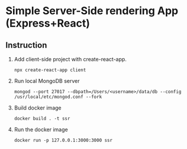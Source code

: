 # Simple Server-Side rendering App (Express+React)

## Instruction

1. Add client-side project with create-react-app.

   ```
   npx create-react-app client
   ```

2. Run local MongoDB server

   ```
   mongod --port 27017 --dbpath=/Users/<username>/data/db --config /usr/local/etc/mongod.conf --fork
   ```

3. Build docker image

   ```
   docker build . -t ssr
   ```

4. Run the docker image

   ```
   docker run -p 127.0.0.1:3000:3000 ssr
   ```
